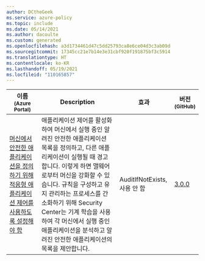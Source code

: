 ```yaml
---
author: DCtheGeek
ms.service: azure-policy
ms.topic: include
ms.date: 05/14/2021
ms.author: dacoulte
ms.custom: generated
ms.openlocfilehash: a3d1734461d47c5dd25793ca8e6ce04d3c3ab09d
ms.sourcegitcommit: 17345cc21e7b14e3e31cbf920f191875bf3c5914
ms.translationtype: HT
ms.contentlocale: ko-KR
ms.lasthandoff: 05/19/2021
ms.locfileid: "110165857"
---
```

|이름<br /><sub>(Azure Portal)</sub> |Description |효과 |버전<br /><sub>(GitHub)</sub> |
|---|---|---|---|
|[머신에서 안전한 애플리케이션을 정의하기 위해 적응형 애플리케이션 제어를 사용하도록 설정해야 함](https://portal.azure.com/#blade/Microsoft_Azure_Policy/PolicyDetailBlade/definitionId/%2Fproviders%2FMicrosoft.Authorization%2FpolicyDefinitions%2F47a6b606-51aa-4496-8bb7-64b11cf66adc) |애플리케이션 제어를 활성화하여 머신에서 실행 중인 알려진 안전한 애플리케이션 목록을 정의하고, 다른 애플리케이션이 실행될 때 경고합니다. 이렇게 하면 맬웨어로부터 머신을 강화할 수 있습니다. 규칙을 구성하고 유지 관리하는 프로세스를 간소화하기 위해 Security Center는 기계 학습을 사용하여 각 머신에서 실행 중인 애플리케이션을 분석하고 알려진 안전한 애플리케이션의 목록을 제안합니다. |AuditIfNotExists, 사용 안 함 |[3.0.0](https://github.com/Azure/azure-policy/blob/master/built-in-policies/policyDefinitions/Security%20Center/ASC_AdaptiveApplicationControls_Audit.json) |

